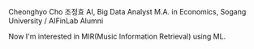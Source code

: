 Cheonghyo Cho 조정효
AI, Big Data Analyst
M.A. in Economics, Sogang University / AIFinLab Alumni

Now I'm interested in MIR(Music Information Retrieval) using ML.
